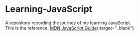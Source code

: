# Learning-JavaScript
A repository recording the journey of me learning JavaScript.
<br>
This is the reference: [MDN JavaScript Guide](https://developer.mozilla.org/en-US/docs/Learn){:target="_blank"}